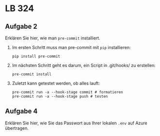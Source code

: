 # LB 324

## Aufgabe 2
Erklären Sie hier, wie man `pre-commit` installiert.

1. Im ersten Schritt muss man pre-commit mit `pip` installieren:
   ```
   pip install pre-commit
   ```
2. Im nächsten Schritt geht es darum, ein Script in .git/hooks/ zu erstellen:
   ```
   pre-commit install
   ```
3. Zuletzt kann getestet werden, ob alles lauft:
   ```
   pre-commit run -a --hook-stage commit # formatieren
   pre-commit run -a --hook-stage push # testen
   ```

## Aufgabe 4
Erklären Sie hier, wie Sie das Passwort aus Ihrer lokalen `.env` auf Azure übertragen.